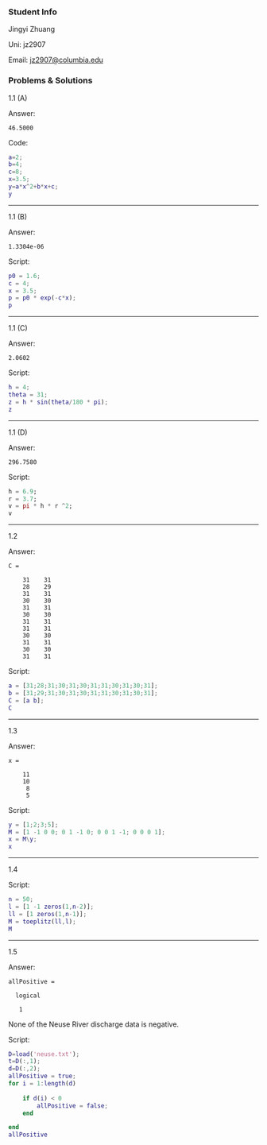 ### Student Info

Jingyi Zhuang

Uni: jz2907

Email: jz2907@columbia.edu

### Problems & Solutions

1.1 (A)

Answer: 

```
46.5000
```

Code:

```matlab
a=2;
b=4;
c=8;
x=3.5;
y=a*x^2+b*x+c;
y
```

---

1.1 (B)

Answer: 

```
1.3304e-06
```

Script:

```matlab
p0 = 1.6;
c = 4;
x = 3.5;
p = p0 * exp(-c*x);
p
```

---

1.1 (C)

Answer:

```
2.0602
```

Script:

```matlab
h = 4;
theta = 31;
z = h * sin(theta/180 * pi);
z
```

---

1.1 (D)

Answer:

```
296.7580
```

Script:

```julia
h = 6.9;
r = 3.7;
v = pi * h * r ^2;
v
```

---

1.2

Answer:

```
C =

    31    31
    28    29
    31    31
    30    30
    31    31
    30    30
    31    31
    31    31
    30    30
    31    31
    30    30
    31    31
```

Script:

```matlab
a = [31;28;31;30;31;30;31;31;30;31;30;31];
b = [31;29;31;30;31;30;31;31;30;31;30;31];
C = [a b];
C
```

---

1.3

Answer:

```
x =

    11
    10
     8
     5
```

Script:

```matlab
y = [1;2;3;5];
M = [1 -1 0 0; 0 1 -1 0; 0 0 1 -1; 0 0 0 1];
x = M\y;
x
```

---

1.4

Script:

```matlab
n = 50;
l = [1 -1 zeros(1,n-2)];
ll = [1 zeros(1,n-1)];
M = toeplitz(ll,l);
M
```

---

1.5

Answer:

```
allPositive =

  logical

   1
```

None of the Neuse River discharge data is negative.

Script:

```matlab
D=load('neuse.txt');
t=D(:,1);
d=D(:,2);
allPositive = true;
for i = 1:length(d)
    
    if d(i) < 0
        allPositive = false;
    end

end
allPositive
```


